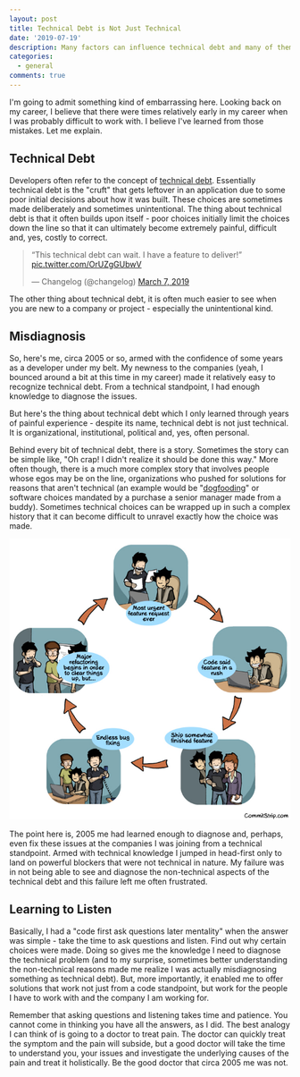 ```yaml
---
layout: post
title: Technical Debt is Not Just Technical
date: '2019-07-19'
description: Many factors can influence technical debt and many of them have nothing to do with code.
categories:
  - general
comments: true
---
```


I'm going to admit something kind of embarrassing here. Looking back on my career, I believe that there were times relatively early in my career when I was probably difficult to work with. I believe I've learned from those mistakes. Let me explain.

## Technical Debt

Developers often refer to the concept of [technical debt](https://martinfowler.com/bliki/TechnicalDebt.html). Essentially technical debt is the "cruft" that gets leftover in an application due to some poor initial decisions about how it was built. These choices are sometimes made deliberately and sometimes unintentional. The thing about technical debt is that it often builds upon itself - poor choices initially limit the choices down the line so that it can ultimately become extremely painful, difficult and, yes, costly to correct.

<blockquote class="twitter-tweet" data-lang="en"><p lang="en" dir="ltr">“This technical debt can wait. I have a feature to deliver!” <a href="https://t.co/OrUZgGUbwV">pic.twitter.com/OrUZgGUbwV</a></p>&mdash; Changelog (@changelog) <a href="https://twitter.com/changelog/status/1103511794855936000?ref_src=twsrc%5Etfw">March 7, 2019</a></blockquote>
<script async src="https://platform.twitter.com/widgets.js" charset="utf-8"></script>

The other thing about technical debt, it is often much easier to see when you are new to a company or project - especially the unintentional kind.

## Misdiagnosis

So, here's me, circa 2005 or so, armed with the confidence of some years as a developer under my belt. My newness to the companies (yeah, I bounced around a bit at this time in my career) made it relatively easy to recognize technical debt. From a technical standpoint, I had enough knowledge to diagnose the issues.

But here's the thing about technical debt which I only learned through years of painful experience - despite its name, technical debt is not just technical. It is organizational, institutional, political and, yes, often personal.

Behind every bit of technical debt, there is a story. Sometimes the story can be simple like, "Oh crap! I didn't realize it should be done this way." More often though, there is a much more complex story that involves people whose egos may be on the line, organizations who pushed for solutions for reasons that aren't technical (an example would be "[dogfooding](https://en.wikipedia.org/wiki/Eating_your_own_dog_food)" or software choices mandated by a purchase a senior manager made from a buddy). Sometimes technical choices can be wrapped up in such a complex history that it can become difficult to unravel exactly how the choice was made.

[![The other infinite loop that all coders fear](/images/posts/infinite-loop.jpg)](http://www.commitstrip.com/en/2014/09/08/the-other-infinite-loop-that-all-coders-fear/)

The point here is, 2005 me had learned enough to diagnose and, perhaps, even fix these issues at the companies I was joining from a technical standpoint. Armed with technical knowledge I jumped in head-first only to land on powerful blockers that were not technical in nature. My failure was in not being able to see and diagnose the non-technical aspects of the technical debt and this failure left me often frustrated.

## Learning to Listen

Basically, I had a "code first ask questions later mentality" when the answer was simple - take the time to ask questions and listen. Find out why certain choices were made. Doing so gives me the knowledge I need to diagnose the technical problem (and to my surprise, sometimes better understanding the non-technical reasons made me realize I was actually misdiagnosing something as technical debt). But, more importantly, it enabled me to offer solutions that work not just from a code standpoint, but work for the people I have to work with and the company I am working for.

Remember that asking questions and listening takes time and patience. You cannot come in thinking you have all the answers, as I did. The best analogy I can think of is going to a doctor to treat pain. The doctor can quickly treat the symptom and the pain will subside, but a good doctor will take the time to understand you, your issues and investigate the underlying causes of the pain and treat it holistically. Be the good doctor that circa 2005 me was not.